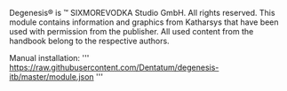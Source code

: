 Degenesis® is ™ SIXMOREVODKA Studio GmbH. All rights reserved. This module contains information and graphics from Katharsys that have been used with permission from the publisher. All used content from the handbook belong to the respective authors.

Manual installation:
'''
https://raw.githubusercontent.com/Dentatum/degenesis-itb/master/module.json
'''